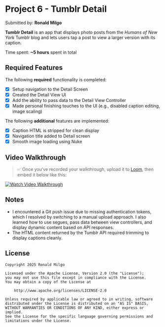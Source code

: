 # Project 6 - Tumblr Detail

Submitted by: **Ronald Milgo**

**Tumblr Detail** is an app that displays photo posts from the *Humans of New York* Tumblr blog and lets users tap a post to view a larger version with its caption.

Time spent: **~5 hours** spent in total

## Required Features

The following **required** functionality is completed:

- [x] Setup navigation to the Detail Screen
- [x] Created the Detail View UI
- [x] Add the ability to pass data to the Detail View Controller
- [x] Made personal finishing touches to the UI (e.g., disabled caption editing, image scaling)

The following **additional** features are implemented:

- [x] Caption HTML is stripped for clean display
- [x] Navigation title added to Detail screen
- [x] Smooth image loading using Nuke

## Video Walkthrough

> ✅ Once you've recorded your walkthrough, upload it to [Loom](https://loom.com), then embed it below like this:

[![Watch Video Walkthrough](https://img.youtube.com/vi/VIDEO_ID_HERE/0.jpg)](https://www.loom.com/share/YOUR_VIDEO_LINK_HERE)

## Notes

- I encountered a Git push issue due to missing authentication tokens, which I resolved by switching to a manual upload approach. I also learned how to use segues, pass data between view controllers, and display dynamic content based on API responses.
- The HTML content returned by the Tumblr API required trimming to display captions cleanly.

## License

    Copyright 2025 Ronald Milgo

    Licensed under the Apache License, Version 2.0 (the "License");
    you may not use this file except in compliance with the License.
    You may obtain a copy of the License at

        http://www.apache.org/licenses/LICENSE-2.0

    Unless required by applicable law or agreed to in writing, software
    distributed under the License is distributed on an "AS IS" BASIS,
    WITHOUT WARRANTIES OR CONDITIONS OF ANY KIND, either express or implied.
    See the License for the specific language governing permissions and
    limitations under the License.
